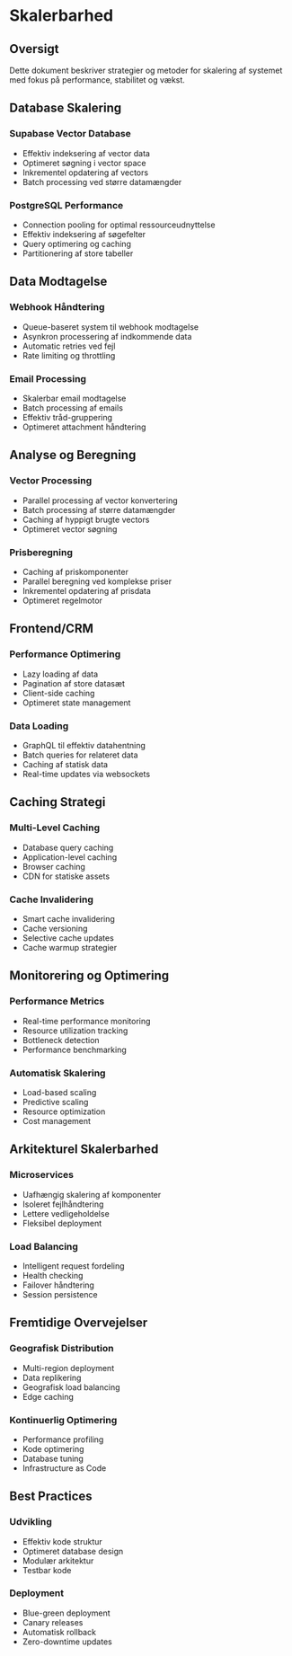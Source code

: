 # Skalerbarhed

## Oversigt
Dette dokument beskriver strategier og metoder for skalering af systemet med fokus på performance, stabilitet og vækst.

## Database Skalering

### Supabase Vector Database
- Effektiv indeksering af vector data
- Optimeret søgning i vector space
- Inkrementel opdatering af vectors
- Batch processing ved større datamængder

### PostgreSQL Performance
- Connection pooling for optimal ressourceudnyttelse
- Effektiv indeksering af søgefelter
- Query optimering og caching
- Partitionering af store tabeller

## Data Modtagelse

### Webhook Håndtering
- Queue-baseret system til webhook modtagelse
- Asynkron processering af indkommende data
- Automatic retries ved fejl
- Rate limiting og throttling

### Email Processing
- Skalerbar email modtagelse
- Batch processing af emails
- Effektiv tråd-gruppering
- Optimeret attachment håndtering

## Analyse og Beregning

### Vector Processing
- Parallel processing af vector konvertering
- Batch processing af større datamængder
- Caching af hyppigt brugte vectors
- Optimeret vector søgning

### Prisberegning
- Caching af priskomponenter
- Parallel beregning ved komplekse priser
- Inkrementel opdatering af prisdata
- Optimeret regelmotor

## Frontend/CRM

### Performance Optimering
- Lazy loading af data
- Pagination af store datasæt
- Client-side caching
- Optimeret state management

### Data Loading
- GraphQL til effektiv datahentning
- Batch queries for relateret data
- Caching af statisk data
- Real-time updates via websockets

## Caching Strategi

### Multi-Level Caching
- Database query caching
- Application-level caching
- Browser caching
- CDN for statiske assets

### Cache Invalidering
- Smart cache invalidering
- Cache versioning
- Selective cache updates
- Cache warmup strategier

## Monitorering og Optimering

### Performance Metrics
- Real-time performance monitoring
- Resource utilization tracking
- Bottleneck detection
- Performance benchmarking

### Automatisk Skalering
- Load-based scaling
- Predictive scaling
- Resource optimization
- Cost management

## Arkitekturel Skalerbarhed

### Microservices
- Uafhængig skalering af komponenter
- Isoleret fejlhåndtering
- Lettere vedligeholdelse
- Fleksibel deployment

### Load Balancing
- Intelligent request fordeling
- Health checking
- Failover håndtering
- Session persistence

## Fremtidige Overvejelser

### Geografisk Distribution
- Multi-region deployment
- Data replikering
- Geografisk load balancing
- Edge caching

### Kontinuerlig Optimering
- Performance profiling
- Kode optimering
- Database tuning
- Infrastructure as Code

## Best Practices

### Udvikling
- Effektiv kode struktur
- Optimeret database design
- Modulær arkitektur
- Testbar kode

### Deployment
- Blue-green deployment
- Canary releases
- Automatisk rollback
- Zero-downtime updates